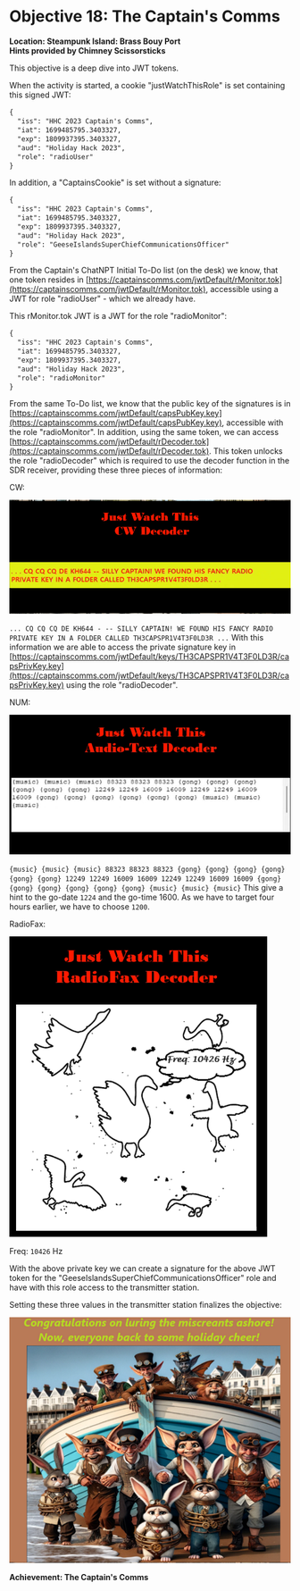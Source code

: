 # Objective 18: The Captain's Comms
**Location: Steampunk Island: Brass Bouy Port**  
**Hints provided by Chimney Scissorsticks**

This objective is a deep dive into JWT tokens.

When the activity is started, a cookie "justWatchThisRole" is set containing this signed JWT:
```
{
  "iss": "HHC 2023 Captain's Comms",
  "iat": 1699485795.3403327,
  "exp": 1809937395.3403327,
  "aud": "Holiday Hack 2023",
  "role": "radioUser"
}
```

In addition, a "CaptainsCookie" is set without a signature:
```
{
  "iss": "HHC 2023 Captain's Comms",
  "iat": 1699485795.3403327,
  "exp": 1809937395.3403327,
  "aud": "Holiday Hack 2023",
  "role": "GeeseIslandsSuperChiefCommunicationsOfficer"
}
```

From the Captain's ChatNPT Initial To-Do list (on the desk) we know, that one token resides in [https://captainscomms.com/jwtDefault/rMonitor.tok](https://captainscomms.com/jwtDefault/rMonitor.tok), accessible using a JWT for role "radioUser" - which we already have.

This rMonitor.tok JWT is a JWT for the role "radioMonitor":
```
{
  "iss": "HHC 2023 Captain's Comms",
  "iat": 1699485795.3403327,
  "exp": 1809937395.3403327,
  "aud": "Holiday Hack 2023",
  "role": "radioMonitor"
}
```

From the same To-Do list, we know that the public key of the signatures is in [https://captainscomms.com/jwtDefault/capsPubKey.key](https://captainscomms.com/jwtDefault/capsPubKey.key), accessible with the role "radioMonitor".
In addition, using the same token, we can access [https://captainscomms.com/jwtDefault/rDecoder.tok](https://captainscomms.com/jwtDefault/rDecoder.tok). This token unlocks the role "radioDecoder" which is required to use the decoder function in the SDR receiver, providing these three pieces of information:

CW:

![CW Decoder](https://github.com/joergschwarzwaelder/hhc2023/blob/main/Objective-18/CWDecoder.png)

`... CQ CQ CQ DE KH644 - -- SILLY CAPTAIN! WE FOUND HIS FANCY RADIO PRIVATE KEY IN A FOLDER CALLED TH3CAPSPR1V4T3F0LD3R ...`
With this information we are able to access the private signature key in [https://captainscomms.com/jwtDefault/keys/TH3CAPSPR1V4T3F0LD3R/capsPrivKey.key](https://captainscomms.com/jwtDefault/keys/TH3CAPSPR1V4T3F0LD3R/capsPrivKey.key) using the role "radioDecoder".

NUM:

![NUM Decoder](https://github.com/joergschwarzwaelder/hhc2023/blob/main/Objective-18/NUMDecoder.png)

`{music} {music} {music} 88323 88323 88323 {gong} {gong} {gong} {gong} {gong} {gong} 12249 12249 16009 16009 12249 12249 16009 16009 {gong} {gong} {gong} {gong} {gong} {gong} {music} {music} {music}`
This give a hint to the go-date `1224` and the go-time 1600.
As we have to target four hours earlier, we have to choose `1200`.

RadioFax:

![RadioFaxDecoder](https://github.com/joergschwarzwaelder/hhc2023/blob/main/Objective-18/RadioFaxDecoder.png)

Freq: `10426` Hz

With the above private key we can create a signature for the above JWT token for the "GeeseIslandsSuperChiefCommunicationsOfficer" role and have with this role access to the transmitter station.

Setting these three values in the transmitter station finalizes the objective:

![Completion](https://github.com/joergschwarzwaelder/hhc2023/blob/main/Objective-18/completion.png)

**Achievement: The Captain's Comms**
<!--stackedit_data:
eyJoaXN0b3J5IjpbMTQwOTQ0OTQ1NywtMjAxMDE5MjYzXX0=
-->